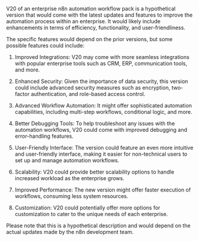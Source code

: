 V20 of an enterprise n8n automation workflow pack is a hypothetical version that would come with the latest updates and features to improve the automation process within an enterprise. It would likely include enhancements in terms of efficiency, functionality, and user-friendliness.

The specific features would depend on the prior versions, but some possible features could include:

1. Improved Integrations: V20 may come with more seamless integrations with popular enterprise tools such as CRM, ERP, communication tools, and more. 

2. Enhanced Security: Given the importance of data security, this version could include advanced security measures such as encryption, two-factor authentication, and role-based access control.

3. Advanced Workflow Automation: It might offer sophisticated automation capabilities, including multi-step workflows, conditional logic, and more.

4. Better Debugging Tools: To help troubleshoot any issues with the automation workflows, V20 could come with improved debugging and error-handling features.

5. User-Friendly Interface: The version could feature an even more intuitive and user-friendly interface, making it easier for non-technical users to set up and manage automation workflows.

6. Scalability: V20 could provide better scalability options to handle increased workload as the enterprise grows.

7. Improved Performance: The new version might offer faster execution of workflows, consuming less system resources.

8. Customization: V20 could potentially offer more options for customization to cater to the unique needs of each enterprise.

Please note that this is a hypothetical description and would depend on the actual updates made by the n8n development team.